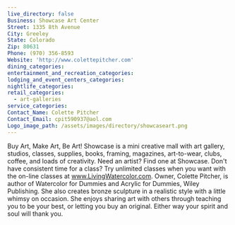 ```yaml
---
live_directory: false
Business: Showcase Art Center
Street: 1335 8th Avenue
City: Greeley
State: Colorado
Zip: 80631
Phone: (970) 356-8593
Website: 'http://www.colettepitcher.com'
dining_categories:
entertainment_and_recreation_categories:
lodging_and_event_centers_categories:
nightlife_categories:
retail_categories:
  - art-galleries
service_categories:
Contact_Name: Colette Pitcher
Contact_Email: cpit590937@aol.com
Logo_image_path: /assets/images/directory/showcaseart.png
---
```



Buy Art, Make Art, Be Art! Showcase is a mini creative mall with art gallery, studios, classes, supplies, books, framing, magazines, art-to-wear, clubs, coffee, and loads of creativity. Need an artist? Find one at Showcase. Don't have consistent time for a class? Try unlimited classes when you want with the on-line classes at www.LivingWatercolor.com. Owner, Colette Pitcher, is author of Watercolor for Dummies and Acrylic for Dummies, Wiley Publishing. She also creates bronze sculpture in a realistic style with a little whimsy on occasion. She enjoys sharing art with others through teaching you to be your best, or letting you buy an original. Either way your spirit and soul will thank you.